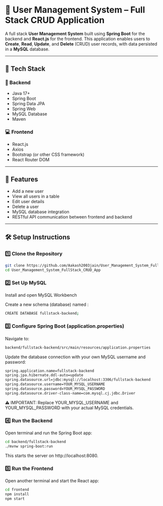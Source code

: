 # 👥 User Management System – Full Stack CRUD Application

A full stack **User Management System** built using **Spring Boot** for the backend and **React.js** for the frontend. This application enables users to **Create**, **Read**, **Update**, and **Delete** (CRUD) user records, with data persisted in a **MySQL** database.

---

## 🚀 Tech Stack

### 🧠 Backend
- Java 17+
- Spring Boot
- Spring Data JPA
- Spring Web
- MySQL Database
- Maven

### 💻 Frontend
- React.js
- Axios
- Bootstrap (or other CSS framework)
- React Router DOM

---
## 🔧 Features

- Add a new user
- View all users in a table
- Edit user details
- Delete a user
- MySQL database integration
- RESTful API communication between frontend and backend

---

## 🛠️ Setup Instructions

### 1️⃣ Clone the Repository

```bash
git clone https://github.com/Aakash2003jain/User_Management_System_FullStack_CRUD_App.git
cd User_Management_System_FullStack_CRUD_App
```
### 2️⃣ Set Up MySQL
Install and open MySQL Workbench

Create a new schema (database) named :
```bash
CREATE DATABASE fullstack-backend;
```
### 3️⃣ Configure Spring Boot (application.properties)
Navigate to:
```bash
backend/fullstack-backend/src/main/resources/application.properties
```
Update the database connection with your own MySQL username and password:

```bash
spring.application.name=fullstack-backend
spring.jpa.hibernate.ddl-auto=update
spring.datasource.url=jdbc:mysql://localhost:3306/fullstack-backend
spring.datasource.username=YOUR_MYSQL_USERNAME
spring.datasource.password=YOUR_MYSQL_PASSWORD
spring.datasource.driver-class-name=com.mysql.cj.jdbc.Driver

```
⚠️ IMPORTANT: Replace YOUR_MYSQL_USERNAME and YOUR_MYSQL_PASSWORD with your actual MySQL credentials.

### 4️⃣ Run the Backend
Open terminal and run the Spring Boot app:
```bash
cd backend/fullstack-backend
./mvnw spring-boot:run
```
This starts the server on http://localhost:8080.



### 5️⃣ Run the Frontend
Open another terminal and start the React app:
```bash
cd frontend
npm install
npm start
```





